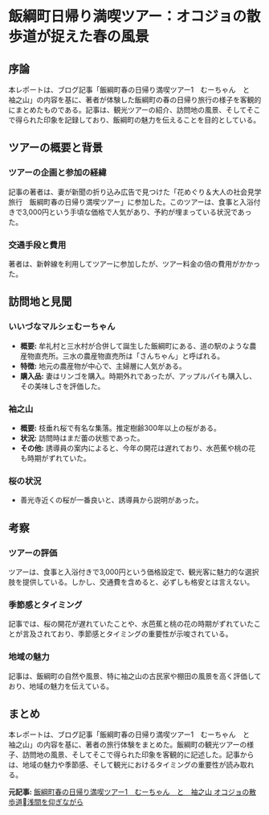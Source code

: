 # 飯綱町日帰り満喫ツアー：オコジョの散歩道が捉えた春の風景

## 序論

本レポートは、ブログ記事「飯綱町春の日帰り満喫ツアー1　むーちゃん　と　袖之山」の内容を基に、著者が体験した飯綱町の春の日帰り旅行の様子を客観的にまとめたものである。記事は、観光ツアーの紹介、訪問地の風景、そしてそこで得られた印象を記録しており、飯綱町の魅力を伝えることを目的としている。

## ツアーの概要と背景

### ツアーの企画と参加の経緯

記事の著者は、妻が新聞の折り込み広告で見つけた「花めぐり＆大人の社会見学旅行　飯綱町春の日帰り満喫ツアー」に参加した。このツアーは、食事と入浴付きで3,000円という手頃な価格で人気があり、予約が埋まっている状況であった。

### 交通手段と費用

著者は、新幹線を利用してツアーに参加したが、ツアー料金の倍の費用がかかった。

## 訪問地と見聞

### いいづなマルシェむーちゃん

* **概要:** 牟礼村と三水村が合併して誕生した飯綱町にある、道の駅のような農産物直売所。三水の農産物直売所は「さんちゃん」と呼ばれる。
* **特徴:** 地元の農産物が中心で、主婦層に人気がある。
* **購入品:** 妻はリンゴを購入。時期外れであったが、アップルパイも購入し、その美味しさを評価した。

### 袖之山

* **概要:** 枝垂れ桜で有名な集落。推定樹齢300年以上の桜がある。
* **状況:** 訪問時はまだ蕾の状態であった。
* **その他:** 誘導員の案内によると、今年の開花は遅れており、水芭蕉や桃の花も時期がずれていた。

### 桜の状況

* 善光寺近くの桜が一番良いと、誘導員から説明があった。

## 考察

### ツアーの評価

ツアーは、食事と入浴付きで3,000円という価格設定で、観光客に魅力的な選択肢を提供している。しかし、交通費を含めると、必ずしも格安とは言えない。

### 季節感とタイミング

記事では、桜の開花が遅れていたことや、水芭蕉と桃の花の時期がずれていたことが言及されており、季節感とタイミングの重要性が示唆されている。

### 地域の魅力

記事は、飯綱町の自然や風景、特に袖之山の古民家や棚田の風景を高く評価しており、地域の魅力を伝えている。

## まとめ

本レポートは、ブログ記事「飯綱町春の日帰り満喫ツアー1　むーちゃん　と　袖之山」の内容を基に、著者の旅行体験をまとめた。飯綱町の観光ツアーの様子、訪問地の風景、そしてそこで得られた印象を客観的に記述した。記事からは、地域の魅力や季節感、そして観光におけるタイミングの重要性が読み取れる。



**元記事:** [飯綱町春の日帰り満喫ツアー1　むーちゃん　と　袖之山 オコジョの散歩道浅間を仰ぎながら](https://eiwc2678zy1m.fc2.net/blog-entry-2828.html)
